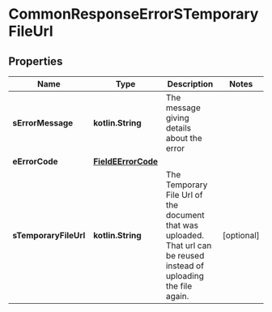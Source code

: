 
# CommonResponseErrorSTemporaryFileUrl

## Properties
Name | Type | Description | Notes
------------ | ------------- | ------------- | -------------
**sErrorMessage** | **kotlin.String** | The message giving details about the error | 
**eErrorCode** | [**FieldEErrorCode**](FieldEErrorCode.md) |  | 
**sTemporaryFileUrl** | **kotlin.String** | The Temporary File Url of the document that was uploaded. That url can be reused instead of uploading the file again. |  [optional]




